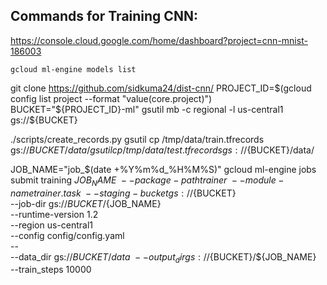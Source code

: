 ## Commands for Training CNN:

https://console.cloud.google.com/home/dashboard?project=cnn-mnist-186003

```
gcloud ml-engine models list

```
git clone https://github.com/sidkuma24/dist-cnn/
PROJECT_ID=$(gcloud config list project --format "value(core.project)")
BUCKET="${PROJECT_ID}-ml"
gsutil mb -c regional -l us-central1 gs://${BUCKET}

./scripts/create_records.py
gsutil cp /tmp/data/train.tfrecords gs://${BUCKET}/data/
gsutil cp /tmp/data/test.tfrecords gs://${BUCKET}/data/

JOB_NAME="job_$(date +%Y%m%d_%H%M%S)"
gcloud ml-engine jobs submit training ${JOB_NAME} \
    --package-path trainer \
    --module-name trainer.task \
    --staging-bucket gs://${BUCKET} \
    --job-dir gs://${BUCKET}/${JOB_NAME} \
    --runtime-version 1.2 \
    --region us-central1 \
    --config config/config.yaml \
    -- \
    --data_dir gs://${BUCKET}/data \
    --output_dir gs://${BUCKET}/${JOB_NAME} \
    --train_steps 10000
